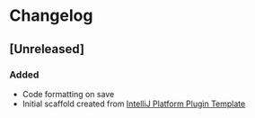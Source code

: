 <!-- Keep a Changelog guide -> https://keepachangelog.com -->

# Changelog

## [Unreleased]

### Added

- Code formatting on save
- Initial scaffold created from [IntelliJ Platform Plugin Template](https://github.com/JetBrains/intellij-platform-plugin-template)
